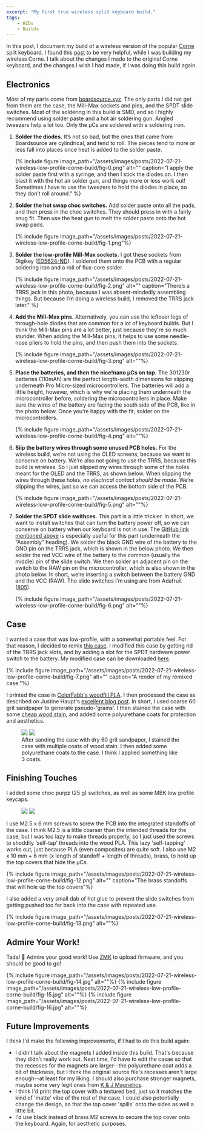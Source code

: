```yaml
---
excerpt: "My first true wireless split keyboard build."
tags: 
    - HIDs
    - Builds
---
```


In this post, I document my build of a wireless version of the popular [Corne](https://github.com/foostan/crkbd) split keyboard. I found this [post](https://github.com/jhelvy/wireless-corne/tree/main/build) to be very helpful, while I was building my wireless Corne. I talk about the changes I made to the original Corne keyboard, and the changes I wish I had made, if I was doing this build again. 

## Electronics
Most of my parts come from [boardsource.xyz](boardsource.xyz). The only parts I did not get from them are the case, the Mill-Max sockets and pins, and the SPDT slide switches. Most of the soldering in this build is SMD, and so I highly recommend using solder paste and a hot air soldering gun. Angled tweezers help a lot too. Only the µCs are soldered with a soldering iron. 

1. **Solder the diodes.** It’s not so bad, but the ones that came from Boardsource are cylindrical, and tend to roll. The pieces tend to more or less fall into places once heat is added to the solder paste. 

    {% include figure image_path="/assets/images/posts/2022-07-21-wireless-low-profile-corne-build/fig-0.png" alt="" caption="I apply the solder paste first with a syringe, and then I stick the diodes on. I then blast it with the hot air solder gun, and things more or less work out! Sometimes I have to use the tweezers to hold the diodes in place, so they don’t roll around." %}

2. **Solder the hot swap choc switches.** Add solder paste onto all the pads, and then press in the choc switches. They should press in with a fairly snug fit. Then use the heat gun to melt the solder paste onto the hot swap pads. 

    {% include figure image_path="/assets/images/posts/2022-07-21-wireless-low-profile-corne-build/fig-1.png"%}

3. **Solder the low-profile Mill-Max sockets.** I got these sockets from Digikey ([ED5624-ND](https://www.digikey.com/en/products/detail/mill-max-manufacturing-corp/115-93-624-41-003000/81896)). I soldered them onto the PCB with a regular soldering iron and a roll of flux-core solder. 

    {% include figure image_path="/assets/images/posts/2022-07-21-wireless-low-profile-corne-build/fig-2.png" alt="" caption="There’s a TRRS jack in this photo, because I was absent-mindedly assembling things. But because I’m doing a wireless build, I removed the TRRS jack later." %}

4. **Add the Mill-Max pins.** Alternatively, you can use the leftover legs of through-hole diodes that are common for a lot of keyboard builds. But I think the Mill-Max pins are a lot better, just because they're so much sturider. When adding the Mill-Max pins, it helps to use some needle-nose pliers to hold the pins, and then push them into the sockets. 

    {% include figure image_path="/assets/images/posts/2022-07-21-wireless-low-profile-corne-build/fig-3.png" alt=""%}

5. **Place the batteries, and then the nice!nano µCs on top.** The 301230r batteries (110mAh) are the perfect length-width dimensions for slipping underneath Pro Micro-sized microcontrollers. The batteries will add a little height, however, which is why we’re placing them underneath the microcontroller before, soldering the microcontrollers in place. Make sure the wires of the battery are facing the south side of the PCB, like in the photo below. Once you’re happy with the fit, solder on the microcontrollers. 

    {% include figure image_path="/assets/images/posts/2022-07-21-wireless-low-profile-corne-build/fig-4.png" alt=""%}

6. **Siip the battery wires through some unused PCB holes.** For the wireless build, we’re not using the OLED screens, because we want to conserve on battery. We’re also not going to use the TRRS, because this build is wireless. So I just slipped my wires through some of the holes meant for the OLED and the TRRS, as shown below. When slipping the wires through these holes, _no electrical contact should be made_. We’re slipping the wires, just so we can access the bottom side of the PCB. 

    {% include figure image_path="/assets/images/posts/2022-07-21-wireless-low-profile-corne-build/fig-5.png" alt=""%}

7. **Solder the SPDT slide swithces.** This part is a little trickier. In short, we want to install switches that can turn the battery power off, so we can conserve on battery when our keyboard is not in use. The [GitHub link mentioned above](https://github.com/jhelvy/wireless-corne/tree/main/build) is especially useful for this part (underneath the “Assembly” heading). We solder the black GND wire of the battery to the GND pin on the TRRS jack, which is shown in the below photo. We then solder the red VCC wire of the battery to the common (usually the middle) pin of the slide switch. We then solder an adjacent pin on the switch to the RAW pin on the microcontroller, which is also shown in the photo below. In short, we’re inserting a switch between the battery GND and the VCC (RAW). The slide switches I’m using are from Adafruit ([805](https://www.adafruit.com/product/805)). 

    {% include figure image_path="/assets/images/posts/2022-07-21-wireless-low-profile-corne-build/fig-6.png" alt=""%}

## Case
I wanted a case that was low-profile, with a somewhat portable feel. For that reason, I decided to remix [this case](https://www.printables.com/model/117598-travel-crkbd-magnetic-case). I modified this case by getting rid of the TRRS jack slots, and by adding a slot for the SPDT hardware power switch to the battery. My modified case can be downloaded [here](https://www.printables.com/model/245118-corne-wireless-case). 

{% include figure image_path="/assets/images/posts/2022-07-21-wireless-low-profile-corne-build/fig-7.png" alt="" caption="A render of my remixed case."%}

I printed the case in [ColorFabb's woodfill PLA](https://colorfabb.com/woodfill). I then processed the case as described on Justine Haupt's [excellent blog post](https://www.justine-haupt.com/Concertina/). In short, I used coarse 60 grit sandpaper to generate pseudo-'grains'. I then stained the case with some [cheap wood stain](https://www.amazon.com/gp/product/B08CXDRVFQ/ref=ppx_yo_dt_b_search_asin_title?ie=UTF8&psc=1), and added some polyurethane coats for protection and aesthetics. 

<figure class="half">
    <a href="/assets/images/posts/2022-07-21-wireless-low-profile-corne-build/fig-8.png"><img src="/assets/images/posts/2022-07-21-wireless-low-profile-corne-build/fig-8.png"></a>
    <a href="/assets/images/posts/2022-07-21-wireless-low-profile-corne-build/fig-9.png"><img src="/assets/images/posts/2022-07-21-wireless-low-profile-corne-build/fig-9.png"></a>
    <figcaption>After sanding the case with dry 60 grit sandpaper, I stained the case with multiple coats of wood stain. I then added some polyurethane coats to the case. I think I applied something like 3 coats.</figcaption>
</figure>

## Finishing Touches

I added some choc purpz (25 g) switches, as well as some MBK low profile keycaps. 

<figure class="half">
    <a href="/assets/images/posts/2022-07-21-wireless-low-profile-corne-build/fig-10.png"><img src="/assets/images/posts/2022-07-21-wireless-low-profile-corne-build/fig-10.png"></a>
    <a href="/assets/images/posts/2022-07-21-wireless-low-profile-corne-build/fig-11.png"><img src="/assets/images/posts/2022-07-21-wireless-low-profile-corne-build/fig-11.png"></a>
</figure>

I use M2.5 x 6 mm screws to screw the PCB into the integrated standoffs of the case. I think M2.5 is a little coarser than the intended threads for the case, but I was too lazy to make threads properly, so I just used the screws to shoddily ‘self-tap’ threads into the wood PLA. This lazy 'self-tapping' works out, just because PLA (even composites) are quite soft. I also use M2 x 10 mm + 6 mm (x length of standoff + length of threads), brass, to hold up the top covers that hide the µCs. 

{% include figure image_path="/assets/images/posts/2022-07-21-wireless-low-profile-corne-build/fig-12.png" alt="" caption="The brass standoffs that will hole up the top covers"%}

I also added a very small dab of hot glue to prevent the slide switches from getting pushed too far back into the case with repeated use. 

{% include figure image_path="/assets/images/posts/2022-07-21-wireless-low-profile-corne-build/fig-13.png" alt=""%}

## Admire Your Work!
Tada! :tada: Admire your good work! Use [ZMK](https://zmk.dev/) to upload firmware, and you should be good to go!

{% include figure image_path="/assets/images/posts/2022-07-21-wireless-low-profile-corne-build/fig-14.jpg" alt=""%}
{% include figure image_path="/assets/images/posts/2022-07-21-wireless-low-profile-corne-build/fig-15.jpg" alt=""%}
{% include figure image_path="/assets/images/posts/2022-07-21-wireless-low-profile-corne-build/fig-16.jpg" alt=""%}

## Future Improvements
I think I'd make the following improvements, if I had to do this build again:

- I didn't talk about the magnets I added inside this build. That's because they didn't really work out. Next time, I'd have to edit the casae so that the recesses for the magnets are larger--the polyurethane coat adds a bit of thickness, but I think the original source file's recesses aren't large enough--at least for my liking. I should also purchase stronger magnets, maybe some very legit ones from [K & J Magnetics](https://www.kjmagnetics.com/).
- I think I'd print the top cover with a textured bed, just so it matches the kind of 'matte' vibe of the rest of the case. I could also potentially change the design, so that the top cover 'spills' onto the sides as well a little bit. 
- I'd use black instead of brass M2 screws to secure the top cover onto the keyboard. Again, for aesthetic purposes. 